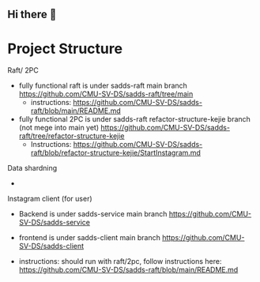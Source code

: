 ## Hi there 👋

<!--

**Here are some ideas to get you started:**

🙋‍♀️ A short introduction - what is your organization all about?
🌈 Contribution guidelines - how can the community get involved?
👩‍💻 Useful resources - where can the community find your docs? Is there anything else the community should know?
🍿 Fun facts - what does your team eat for breakfast?
🧙 Remember, you can do mighty things with the power of [Markdown](https://docs.github.com/github/writing-on-github/getting-started-with-writing-and-formatting-on-github/basic-writing-and-formatting-syntax)
-->


# Project Structure

Raft/ 2PC

- fully functional raft is under sadds-raft main branch https://github.com/CMU-SV-DS/sadds-raft/tree/main
  - instructions: https://github.com/CMU-SV-DS/sadds-raft/blob/main/README.md
- fully functional 2PC is under sadds-raft refactor-structure-kejie branch (not mege into main yet) https://github.com/CMU-SV-DS/sadds-raft/tree/refactor-structure-kejie
  - Instructions: https://github.com/CMU-SV-DS/sadds-raft/blob/refactor-structure-kejie/StartInstagram.md

Data shardning

- 

Instagram client (for user)

- Backend is under sadds-service main branch https://github.com/CMU-SV-DS/sadds-service
- frontend is under sadds-client main branch https://github.com/CMU-SV-DS/sadds-client

- instructions: should run with raft/2pc, follow instructions here: https://github.com/CMU-SV-DS/sadds-raft/blob/main/README.md


